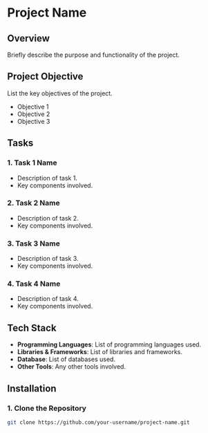 # Project Name

## Overview

Briefly describe the purpose and functionality of the project.

## Project Objective

List the key objectives of the project.

- Objective 1
- Objective 2
- Objective 3

## Tasks

### 1. Task 1 Name
- Description of task 1.
- Key components involved.

### 2. Task 2 Name
- Description of task 2.
- Key components involved.

### 3. Task 3 Name
- Description of task 3.
- Key components involved.

### 4. Task 4 Name
- Description of task 4.
- Key components involved.

## Tech Stack

- **Programming Languages**: List of programming languages used.
- **Libraries & Frameworks**: List of libraries and frameworks.
- **Database**: List of databases used.
- **Other Tools**: Any other tools involved.

## Installation

### 1. Clone the Repository

```bash
git clone https://github.com/your-username/project-name.git
